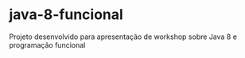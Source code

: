 # java-8-funcional
Projeto desenvolvido para apresentação de workshop sobre Java 8 e programação funcional
